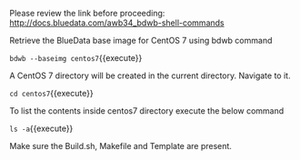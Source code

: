 Please review the link before proceeding: http://docs.bluedata.com/awb34_bdwb-shell-commands

Retrieve the BlueData base image for CentOS 7 using bdwb command

`bdwb --baseimg centos7`{{execute}}

A CentOS 7 directory will be created in the current directory. Navigate to it.

`cd centos7`{{execute}}

To list the contents inside centos7 directory execute the below command

`ls -a`{{execute}}

Make sure the Build.sh, Makefile and Template are present. 
